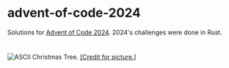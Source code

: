 # advent-of-code-2024

Solutions for [Advent of Code 2024](https://adventofcode.com/2024). 2024's challenges were done in Rust. 

# 

![ASCII Christmas Tree.](https://delightlylinux.wordpress.com/wp-content/uploads/2021/12/ascii_tree05.png)
[\[Credit for picture.\]](https://delightlylinux.wordpress.com/2021/12/23/a-simple-ascii-christmas-tree-in-bash/)
